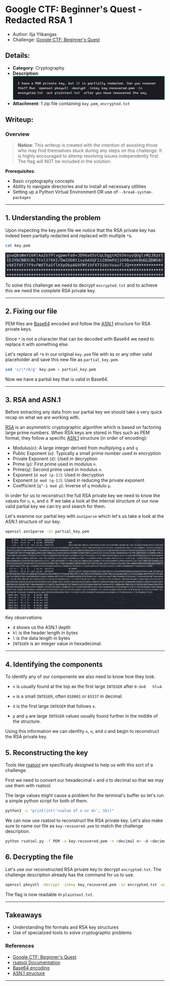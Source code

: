 # Google CTF: Beginner's Quest - Redacted RSA 1
- Author: Ilja Ylikangas
- Challenge: [Google CTF: Beginner's Quest](https://capturetheflag.withgoogle.com/beginners-quest)

## Details:

- **Category**: Cryptography
- **Description**:  
  ![Description screenshot](images/description.png)
- **Attachment**: 1 zip file containing `key.pem`, `encrypted.txt`

## Writeup:

### Overview

> **Notice**: This writeup is created with the intention of assisting those who may find themselves stuck during any steps on this challenge. It is highly encouraged to attemp resolving issues independently first. The flag will NOT be included in the solution.

**Prerequisites**:
- Basic cryptography concepts
- Ability to navigate directories and to install all necessary utilities
- Setting up a Python Virtual Environment OR use of `--break-system-packages`

---

## 1. Understanding the problem
Upon inspecting the key.pem file we notice that the RSA private key has indeed been partially redacted and replaced with multiple `*`s.
```bash
cat key.pem
```
![Redacted RSA private key](images/redacted.png)

To solve this challenge we need to decrypt `encrypted.txt` and to achieve this we need the complete RSA private key.

---

## 2. Fixing our file
PEM files are [Base64](https://en.wikipedia.org/wiki/Base64) encoded and follow the [ASN.1](https://en.wikipedia.org/wiki/ASN.1) structure for RSA private keys.

Since `*` is not a character that can be decoded with Base64 we need to replace it with something else.

Let's replace all `*`s in our original `key.pem` file with `A`s or any other valid placeholder and save this new file as `partial_key.pem`.
```bash
sed 's/\*/A/g' key.pem > partial_key.pem
```

Now we have a partial key that is valid in Base64.

---

## 3. RSA and ASN.1
Before extracting any data from our partial key we should take a very quick recap on what we are working with. 

[RSA](https://en.wikipedia.org/wiki/RSA_(cryptosystem)) is an asymmetric cryptographic algorithm which is based on factoring large prime numbers. When RSA keys are stored in files such as PEM format, they follow a specific [ASN.1](https://en.wikipedia.org/wiki/ASN.1) structure (in order of encoding):
- Modulus(`n`): A large integer derived from multiplying `p` and `q`
- Public Exponent (`e`): Typically a small prime number used in encryption
- Private Exponent (`d`): Used in decryption
- Prime (`p`): First prime used in modulus `n`.
- Prime(`q`): Second prime used in modulus `n`.
- Exponent (`d mod (p-1)`): Used in decryption
- Exponent (`d mod (q-1)`): Used in reducing the private exponent
- Coefficient (`q^-1 mod p`): Inverse of `q` modulo `p`.

In order for us to reconstruct the full RSA private key we need to know the values for `n`, `e`, and `d`. If we take a look at the internal structure of our now valid partial key we can try and search for them.

Let's examine our partial key with `asn1parse` which let's us take a look at the ASN.1 structure of our key.

```bash
openssl asn1parse -in partial_key.pem
```

![asn1parse](images/asn1parse.png)

Key observations:
- `d` shows us the ASN.1 depth
- `hl` is the header length in bytes
- `l` is the data length in bytes
- `INTEGER` is an integer value in hexadecimal.

---

## 4. Identifying the components
To identify any of our components we also need to know how they look.

- `n` is usually found at the top as the first large `INTEGER` after `0:d=0   hl=4`.

- `e` is a small `INTEGER`, often `010001` or `65537` in decimal.

- `d` is the first large `INTEGER` that follows `e`.

- `p` and `q` are large `INTEGER` values usually found further in the middle of the structure.

Using this information we can idenfity `n`, `e`, and `d` and begin to reconstruct the RSA private key.

## 5. Reconstructing the key
Tools like [rsatool](https://github.com/ius/rsatool) are specifically designed to help us with this sort of a challenge.

First we need to convert our hexadecimal `n` and `d` to decimal so that we may use them with rsatool.

The large values might cause a problem for the terminal's buffer so let's run a simple python script for both of them.

```bash
python3 -c "print(int('<value of n or d>', 16))"
```

We can now use rsatool to reconstruct the RSA private key. Let's also make sure to name our file as `key-recovered.pem` to match the challenge description.

```bash
python rsatool.py -f PEM -o key-recovered.pem -n <decimal n> -d <decimal d>
```

## 6. Decrypting the file
Let's use our reconstructed RSA private key to decrypt `encrypted.txt`. The challenge description already has the command for us to use.

```bash
openssl pkeyutl -decrypt -inkey key_recovered.pem -in encrypted.txt -out plaintext.txt
```

The flag is now readable in `plaintext.txt`.

---

## Takeaways
- Understanding file formats and RSA key structures
- Use of specialized tools to solve cryptographic problems

### References
- [Google CTF: Beginner's Quest](https://capturetheflag.withgoogle.com/beginners-quest)
- [rsatool Documentation](https://github.com/ius/rsatool)
- [Base64 encoding](https://en.wikipedia.org/wiki/Base64)
- [ASN.1 structure](https://en.wikipedia.org/wiki/ASN.1)

---
